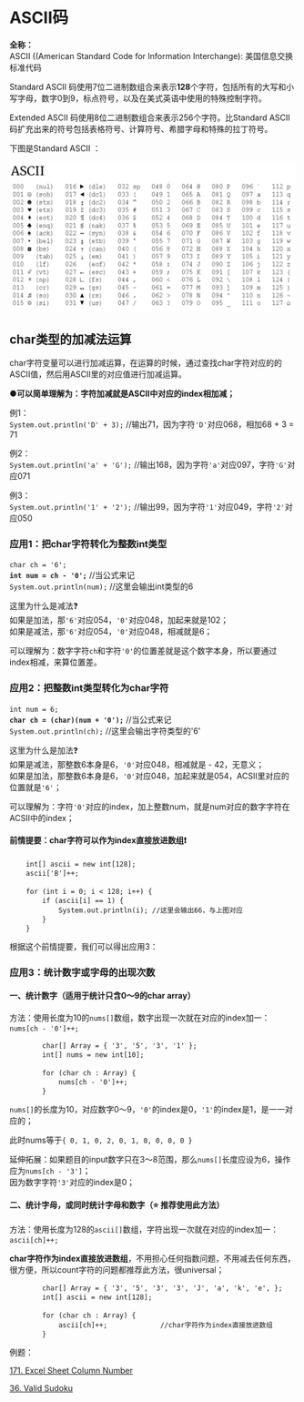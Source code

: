 # ASCII码

**全称：**  
ASCII \(\(American Standard Code for Information Interchange\): 美国信息交换标准代码

Standard ASCII 码使用7位二进制数组合来表示**128**个字符，包括所有的大写和小写字母，数字0到9，标点符号，以及在美式英语中使用的特殊控制字符。

Extended ASCII 码使用8位二进制数组合来表示256个字符。比Standard ASCII 码扩充出来的符号包括表格符号、计算符号、希腊字母和特殊的拉丁符号。

下图是Standard ASCII ：

![](../.gitbook/assets/screen-shot-2021-07-08-at-9.40.47-pm.png)

## char类型的加减法运算 

char字符变量可以进行加减运算，在运算的时候，通过查找char字符对应的的ASCII值，然后用ASCII里的对应值进行加减运算。

●**可以简单理解为：字符加减就是ASCII中对应的index相加减；**

例1：  
`System.out.println('D' + 3);` //输出71，因为字符`'D'`对应068，相加68 + 3 = 71

例2：  
`System.out.println('a' + 'G');` //输出168，因为字符`'a'`对应097，字符`'G'`对应071

例3：  
`System.out.println('1' + '2');` //输出99，因为字符`'1'`对应049，字符`'2'`对应050





### 应用1：把char字符转化为整数int类型

`char ch = '6';`   
**`int num = ch - '0';`**            //当公式来记  
`System.out.println(num);` //这里会输出int类型的6

这里为什么是减法❓  
如果是加法，那`'6'`对应054，`'0'`对应048，加起来就是102；  
如果是减法，那`'6'`对应054，`'0'`对应048，相减就是6；

可以理解为：数字字符`ch`和字符`'0'`的位置差就是这个数字本身，所以要通过index相减，来算位置差。



### 应用2：把整数int类型转化为char字符

`int num = 6;`  
**`char ch = (char)(num + '0');`**   //当公式来记  
`System.out.println(ch);`             //这里会输出字符类型的'6'

这里为什么是加法❓  
如果是减法，那整数6本身是6，`'0'`对应048，相减就是 - 42，无意义；  
如果是加法，那整数6本身是6，`'0'`对应048，加起来就是054，ACSII里对应的位置就是`'6'`；

可以理解为：字符`'0'`对应的index，加上整数num，就是num对应的数字字符在ACSII中的index；  




#### 前情提要：char字符可以作为index直接放进数组❗️

```text
    int[] ascii = new int[128];
    ascii['B']++;

    for (int i = 0; i < 128; i++) {
        if (ascii[i] == 1) {
            System.out.println(i); //这里会输出66，与上图对应
        }
    }
```

根据这个前情提要，我们可以得出应用3：



### 应用3：统计数字或字母的出现次数

#### 一、统计数字（适用于统计只含0～9的char array）

方法：使用长度为10的`nums[]`数组，数字出现一次就在对应的index加一：  
`nums[ch - '0']++;`

```text
		char[] Array = { '3', '5', '3', '1' };
		int[] nums = new int[10];

		for (char ch : Array) {
			nums[ch - '0']++;
		}
```

`nums[]`的长度为10，对应数字0～9，`'0'`的index是0，`'1'`的index是1，是一一对应的；

此时nums等于`{ 0, 1, 0, 2, 0, 1, 0, 0, 0, 0 }`

延伸拓展：如果题目的input数字只在3～8范围，那么`nums[]`长度应设为6，操作应为`nums[ch - '3']`；  
因为数字字符`'3'`对应的index是0；



#### 二、统计字母，或同时统计字母和数字（⭐️  推荐使用此方法）

方法：使用长度为128的`ascii[]`数组，字符出现一次就在对应的index加一：  
`ascii[ch]++;`

**char字符作为index直接放进数组**，不用担心任何指数问题，不用减去任何东西，很方便，所以count字符的问题都推荐此方法，很universal；

```text
		char[] Array = { '3', '5', '3', '3', 'J', 'a', 'k', 'e', };
		int[] ascii = new int[128];

		for (char ch : Array) {
			ascii[ch]++;             //char字符作为index直接放进数组
		}
```







例题：

[171. Excel Sheet Column Number](https://bhnigw.gitbook.io/leetcode/leetcode-171.-excel-sheet-column-number)

[36. Valid Sudoku](https://bhnigw.gitbook.io/leetcode/leetcode-36.-valid-sudoku)



